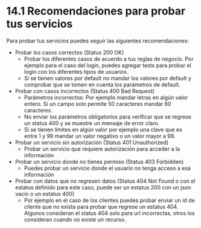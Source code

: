 # 14.1 Recomendaciones para probar tus servicios

Para probar tus servicios puedes seguir las siguientes recomendaciones:

* Probar los casos correctos \(Status 200 OK\)
  * Probar los diferentes casos de acuerdo a tus reglas de negocio. Por ejemplo para el caso del login, puedes agregar tests para probar el login con los diferentes tipos de usuarios. 
  * Si se tienen valores por default no mandar los valores por default y comprobar que se tomen en cuenta los parámetros de default.
* Probar con casos incorrectos \(Status 400 Bad Request\) 
  * Parámetros incorrectos: Por ejemplo mandar letras en algún valor entero. Si un campo solo permite 50 caracteres mandar 60 caracteres.
  * No enviar los parámetros obligatorios para verificar que se regrese un status 400 y se muestre un mensaje de error claro.
  * Si se tienen límites en algún valor por ejemplo una clave que es entre 1 y 99 mandar un valor negativo o un valor mayor a 99.
* Probar un servicio sin autorización \(Status 401 Unauthorized\)
  * Probar un servicio que requiere autorización para acceder a la información
* Probar un servicio donde no tienes permiso \(Status 403 Forbidden\)
  * Puedes probar un servicio donde el usuario no tenga acceso a esa información
* Probar con datos que no regresen datos \(Status 404 Not Found o con el estatus definido para este caso, puede ser un estatus 200 con un json vacío o un estatus 400\)  
  * Por ejemplo en el caso de los clientes puedes probar enviar un id de cliente que no exista para probar que regrese un estatus 404. Algunos consideran el status 404 solo para url incorrectas, otros los consideran cuando no existe un recurso.




